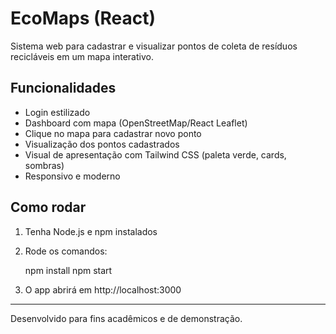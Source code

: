 
# EcoMaps (React)

Sistema web para cadastrar e visualizar pontos de coleta de resíduos recicláveis em um mapa interativo.

## Funcionalidades

- Login estilizado
- Dashboard com mapa (OpenStreetMap/React Leaflet)
- Clique no mapa para cadastrar novo ponto
- Visualização dos pontos cadastrados
- Visual de apresentação com Tailwind CSS (paleta verde, cards, sombras)
- Responsivo e moderno

## Como rodar

1. Tenha Node.js e npm instalados
2. Rode os comandos:

   npm install
   npm start

3. O app abrirá em http://localhost:3000

---
Desenvolvido para fins acadêmicos e de demonstração.
